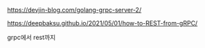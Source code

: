 https://devjin-blog.com/golang-grpc-server-2/

https://deepbaksu.github.io/2021/05/01/how-to-REST-from-gRPC/

grpc에서 rest까지
